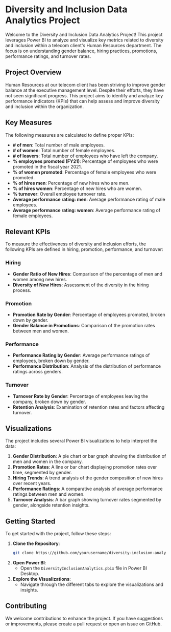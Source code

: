 # Diversity and Inclusion Data Analytics Project

Welcome to the Diversity and Inclusion Data Analytics Project! This project leverages Power BI to analyze and visualize key metrics related to diversity and inclusion within a telecom client's Human Resources department. The focus is on understanding gender balance, hiring practices, promotions, performance ratings, and turnover rates.

## Project Overview

Human Resources at our telecom client has been striving to improve gender balance at the executive management level. Despite their efforts, they have not seen significant progress. This project aims to identify and analyze key performance indicators (KPIs) that can help assess and improve diversity and inclusion within the organization. 

## Key Measures

The following measures are calculated to define proper KPIs:

- **# of men**: Total number of male employees.
- **# of women**: Total number of female employees.
- **# of leavers**: Total number of employees who have left the company.
- **% employees promoted (FY21)**: Percentage of employees who were promoted in the fiscal year 2021.
- **% of women promoted**: Percentage of female employees who were promoted.
- **% of hires men**: Percentage of new hires who are men.
- **% of hires women**: Percentage of new hires who are women.
- **% turnover**: Overall employee turnover rate.
- **Average performance rating: men**: Average performance rating of male employees.
- **Average performance rating: women**: Average performance rating of female employees.

## Relevant KPIs

To measure the effectiveness of diversity and inclusion efforts, the following KPIs are defined in hiring, promotion, performance, and turnover:

### Hiring

- **Gender Ratio of New Hires**: Comparison of the percentage of men and women among new hires.
- **Diversity of New Hires**: Assessment of the diversity in the hiring process.

### Promotion

- **Promotion Rate by Gender**: Percentage of employees promoted, broken down by gender.
- **Gender Balance in Promotions**: Comparison of the promotion rates between men and women.

### Performance

- **Performance Rating by Gender**: Average performance ratings of employees, broken down by gender.
- **Performance Distribution**: Analysis of the distribution of performance ratings across genders.

### Turnover

- **Turnover Rate by Gender**: Percentage of employees leaving the company, broken down by gender.
- **Retention Analysis**: Examination of retention rates and factors affecting turnover.

## Visualizations

The project includes several Power BI visualizations to help interpret the data:

1. **Gender Distribution**: A pie chart or bar graph showing the distribution of men and women in the company.
2. **Promotion Rates**: A line or bar chart displaying promotion rates over time, segmented by gender.
3. **Hiring Trends**: A trend analysis of the gender composition of new hires over recent years.
4. **Performance Ratings**: A comparative analysis of average performance ratings between men and women.
5. **Turnover Analysis**: A bar graph showing turnover rates segmented by gender, alongside retention insights.

## Getting Started

To get started with the project, follow these steps:

1. **Clone the Repository**:
   ```bash
   git clone https://github.com/yourusername/diversity-inclusion-analytics.git
   ```
2. **Open Power BI**:
   - Open the `DiversityInclusionAnalytics.pbix` file in Power BI Desktop.
3. **Explore the Visualizations**:
   - Navigate through the different tabs to explore the visualizations and insights.

## Contributing

We welcome contributions to enhance the project. If you have suggestions or improvements, please create a pull request or open an issue on GitHub.
